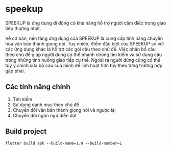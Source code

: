 # speekup

SPEEKUP là ứng dụng di động có khả năng hỗ trợ người câm điếc trong giao tiếp thường nhật.

Về cơ bản, nền tảng ứng dụng của SPEEKUP là cung cấp tính năng chuyển hoá văn bản thành giọng nói. Tuy nhiên, điểm đặc biệt của SPEEKUP so với các ứng dụng khác là hỗ trợ các gói câu theo chủ đề. Việc phân bổ câu theo chủ đề giúp người dùng có thể nhanh chóng tìm kiếm và sử dụng câu trong những tình huống giao tiếp cụ thể. Ngoài ra người dùng cũng có thể tuỳ ý chỉnh sửa bộ câu của mình để linh hoạt hơn tùy theo từng trường hợp gặp phải.

## Các tính năng chính
1. Tìm kiếm
2. Sử dụng danh mục theo chủ đề
3. Chuyển đổi văn bản thành giọng nói và ngược lại
4. Chuyển đổi ngôn ngữ diễn đạt

## Build project
```flutter build apk --build-name=1.0 --build-number=1```
